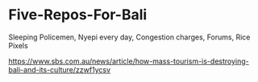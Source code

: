 # Five-Repos-For-Bali

Sleeping Policemen, Nyepi every day, Congestion charges, Forums, Rice Pixels

https://www.sbs.com.au/news/article/how-mass-tourism-is-destroying-bali-and-its-culture/zzwf1ycsv
